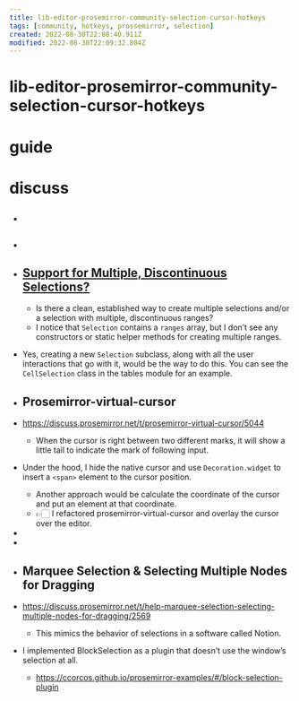 ```yaml
---
title: lib-editor-prosemirror-community-selection-cursor-hotkeys
tags: [community, hotkeys, prossemirror, selection]
created: 2022-08-30T22:08:40.911Z
modified: 2022-08-30T22:09:32.804Z
---
```


# lib-editor-prosemirror-community-selection-cursor-hotkeys

# guide

# discuss
- ## 

- ## 

- ## [Support for Multiple, Discontinuous Selections?](https://discuss.prosemirror.net/t/support-for-multiple-discontinuous-selections/1560)
  - Is there a clean, established way to create multiple selections and/or a selection with multiple, discontinuous ranges?
  - I notice that `Selection` contains a `ranges` array, but I don’t see any constructors or static helper methods for creating multiple ranges.

- Yes, creating a new `Selection` subclass, along with all the user interactions that go with it, would be the way to do this. You can see the `CellSelection` class in the tables module for an example.

- ## Prosemirror-virtual-cursor
- https://discuss.prosemirror.net/t/prosemirror-virtual-cursor/5044
  - When the cursor is right between two different marks, it will show a little tail to indicate the mark of following input. 
- Under the hood, I hide the native cursor and use `Decoration.widget` to insert a `<span>` element to the cursor position. 
  - Another approach would be calculate the coordinate of the cursor and put an element at that coordinate. 
  - 👉🏻 I refactored prosemirror-virtual-cursor and overlay the cursor over the editor.
- 
- 

- ## Marquee Selection & Selecting Multiple Nodes for Dragging
- https://discuss.prosemirror.net/t/help-marquee-selection-selecting-multiple-nodes-for-dragging/2569
  - This mimics the behavior of selections in a software called Notion.

- I implemented BlockSelection as a plugin that doesn’t use the window’s selection at all.
  - https://ccorcos.github.io/prosemirror-examples/#/block-selection-plugin
